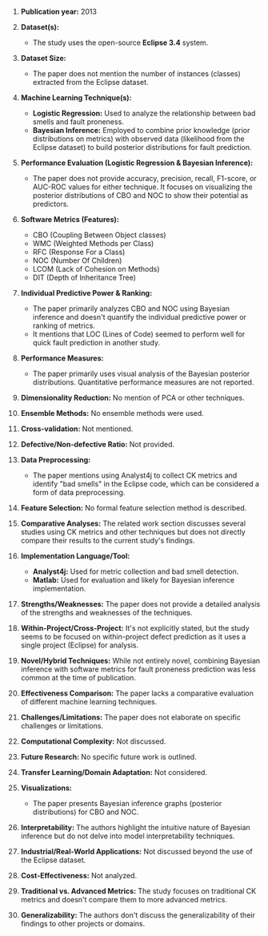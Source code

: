 1. **Publication year:** 2013

2. **Dataset(s):** 
    * The study uses the open-source **Eclipse 3.4** system. 

3. **Dataset Size:** 
    * The paper does not mention the number of instances (classes) extracted from the Eclipse dataset.

4. **Machine Learning Technique(s):**
    * **Logistic Regression:** Used to analyze the relationship between bad smells and fault proneness.
    * **Bayesian Inference:**  Employed to combine prior knowledge (prior distributions on metrics) with observed data (likelihood from the Eclipse dataset) to build posterior distributions for fault prediction.

5. **Performance Evaluation (Logistic Regression & Bayesian Inference):** 
    * The paper does not provide accuracy, precision, recall, F1-score, or AUC-ROC values for either technique. It focuses on visualizing the posterior distributions of CBO and NOC to show their potential as predictors.

6. **Software Metrics (Features):**
    * CBO (Coupling Between Object classes)
    * WMC (Weighted Methods per Class)
    * RFC (Response For a Class)
    * NOC (Number Of Children)
    * LCOM (Lack of Cohesion on Methods)
    * DIT (Depth of Inheritance Tree)

7. **Individual Predictive Power & Ranking:**
    * The paper primarily analyzes CBO and NOC using Bayesian inference and doesn't quantify the individual predictive power or ranking of metrics.
    * It mentions that LOC (Lines of Code) seemed to perform well for quick fault prediction in another study. 

8. **Performance Measures:** 
    * The paper primarily uses visual analysis of the Bayesian posterior distributions.  Quantitative performance measures are not reported.

9.  **Dimensionality Reduction:** No mention of PCA or other techniques.

10. **Ensemble Methods:** No ensemble methods were used.

11. **Cross-validation:**  Not mentioned.

12. **Defective/Non-defective Ratio:** Not provided.

13. **Data Preprocessing:** 
    * The paper mentions using Analyst4j to collect CK metrics and identify "bad smells" in the Eclipse code, which can be considered a form of data preprocessing.

14. **Feature Selection:**  No formal feature selection method is described.

15. **Comparative Analyses:**  The related work section discusses several studies using CK metrics and other techniques but does not directly compare their results to the current study's findings.

16. **Implementation Language/Tool:**
    * **Analyst4j:** Used for metric collection and bad smell detection.
    * **Matlab:**  Used for evaluation and likely for Bayesian inference implementation. 

17. **Strengths/Weaknesses:**  The paper does not provide a detailed analysis of the strengths and weaknesses of the techniques.

18. **Within-Project/Cross-Project:**  It's not explicitly stated, but the study seems to be focused on within-project defect prediction as it uses a single project (Eclipse) for analysis.

19. **Novel/Hybrid Techniques:**  While not entirely novel, combining Bayesian inference with software metrics for fault proneness prediction was less common at the time of publication.

20. **Effectiveness Comparison:** The paper lacks a comparative evaluation of different machine learning techniques.

21. **Challenges/Limitations:** The paper does not elaborate on specific challenges or limitations.

22. **Computational Complexity:** Not discussed.

23. **Future Research:**  No specific future work is outlined.

24. **Transfer Learning/Domain Adaptation:**  Not considered.

25. **Visualizations:**
    * The paper presents Bayesian inference graphs (posterior distributions) for CBO and NOC.

26. **Interpretability:** The authors highlight the intuitive nature of Bayesian inference but do not delve into model interpretability techniques.

27. **Industrial/Real-World Applications:** Not discussed beyond the use of the Eclipse dataset.

28. **Cost-Effectiveness:** Not analyzed.

29. **Traditional vs. Advanced Metrics:** The study focuses on traditional CK metrics and doesn't compare them to more advanced metrics.

30. **Generalizability:** The authors don't discuss the generalizability of their findings to other projects or domains. 
